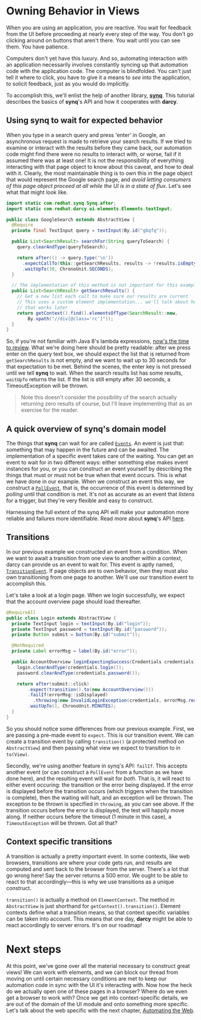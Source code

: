 # Owning Behavior in Views

When you are using an application, you are reactive. You wait for feedback from the UI before proceeding at nearly every step of the way. You don't go clicking around on buttons that aren't there. You wait until you can see them. You have patience.

Computers don't yet have this luxury. And so, automating interaction with an application necessarily involves constantly syncing up that automation code with the application code. The computer is blindfolded. You can't just tell it where to click, you have to give it a means to _see_ into the application, to solicit feedback, just as you would do implicitly.

To accomplish this, we'll enlist the help of another library, [**synq**](https://github.com/darcy-framework/synq). This tutorial describes the basics of **synq**'s API and how it cooperates with **darcy**.

## Using synq to wait for expected behavior

When you type in a search query and press 'enter' in Google, an asynchronous request is made to retrieve your search results. If we tried to examine or interact with the results before they came back, our automation code might find there were no results to interact with, or worse, fail if it assumed there was at least one! It is not the responsibility of everything interacting with that page object to know about this caveat, and how to deal with it. Clearly, the most maintainable thing is to own this in the page object that would represent the Google search page, and _avoid letting consumers of this page object proceed at all while the UI is in a state of flux_. Let's see what that might look like.

```java
import static com.redhat.synq.Synq.after;
import static com.redhat.darcy.ui.elements.Elements.textInput;

public class GoogleSearch extends AbstractView {
  @Require
  private final TextInput query = textInput(By.id("gbqfq"));

  public List<SearchResult> searchFor(String queryToSearch) {
    query.clearAndType(queryToSearch);

    return after(() -> query.type('\n'))
      .expectCallTo(this::getSearchResults, results -> !results.isEmpty())
      .waitUpTo(30, ChronoUnit.SECONDS);
  }

  // The implementation of this method is not important for this example
  public List<SearchResult> getSearchResults() {
    // Get a new list each call to make sure our results are current
    // This uses a custom element implementation... we'll talk about how
    // that works later
    return getContext().find().elementsOfType(SearchResult::new,
        By.xpath("//div[@class='rc']"));
  }
}
```

So, if you're not familiar with Java 8's lambda expressions, [now's the time to review](http://docs.oracle.com/javase/tutorial/java/javaOO/lambdaexpressions.html). What we're doing here should be pretty readable: after we press enter on the query text box, we should expect the list that is returned from `getSearchResults` is not empty, and we want to wait up to 30 seconds for that expectation to be met. Behind the scenes, the enter key is not pressed until we tell **synq** to wait. When the search results list has some results, `waitUpTo` returns the list. If the list is still empty after 30 seconds, a TimeoutException will be thrown.

> Note this doesn't consider the possibility of the search actually returning zero results of course, but I'll leave implementing that as an exercise for the reader.

## A quick overview of synq's domain model

The things that **synq** can wait for are called [`Events`](https://github.com/darcy-framework/synq/blob/master/src/main/java/com/redhat/synq/Event.java). An event is just that: something that may happen in the future and can be awaited. The implementation of a specific event takes care of the waiting. You can get an event to wait for in two different ways: either something else makes event instances for you, or you can construct an event yourself by describing the things that must or must not be true when that event occurs. This is what we have done in our example. When we construct an event this way, we construct a [`PollEvent`](https://github.com/darcy-framework/synq/blob/master/src/main/java/com/redhat/synq/PollEvent.java), that is, the occurrence of this event is determined by _polling_ until that condition is met. It's not as accurate as an event that _listens_ for a trigger, but they're very flexible and easy to construct.

Harnessing the full extent of the synq API will make your automation more reliable and failures more identifiable. Read more about **synq**'s API [here](https://github.com/darcy-framework/synq).

## Transitions

In our previous example we constructed an event from a condition. When we want to await a transition from one view to another within a context, darcy can provide us an event to wait for. This event is aptly named, [`TransitionEvent`](https://github.com/darcy-framework/darcy/blob/master/src/main/java/com/redhat/darcy/ui/TransitionEvent.java). If page objects are to own behavior, then they must also own transitioning from one page to another. We'll use our transition event to accomplish this.

Let's take a look at a login page. When we login successfully, we expect that the account overview page should load thereafter.

```java
@RequireAll
public class Login extends AbstractView {
  private TextInput login = textInput(By.id("login"));
  private TextInput password = textInput(By.id("password"));
  private Button submit = button(By.id("submit"));

  @NotRequired
  private Label errorMsg = label(By.id("error"));

  public AccountOverview loginExpectingSuccess(Credentials credentials) {
    login.clearAndType(credentials.login());
    password.clearAndType(credentials.password());

    return after(submit::click)
        .expect(transition().to(new AccountOverview()))
        .failIf(errorMsg::isDisplayed)
          .throwing(new InvalidLoginException(credentials, errorMsg.readText()))
        .waitUpTo(1, ChronoUnit.MINUTES);
  }
}
```

So you should notice some differences from our previous example. First, we are passing a pre-made event to `expect`. This is our transition event. We can create a transition event by calling `transition()` (a protected method on `AbstractView`) and then passing what view we expect to transition to in `to(View)`.

Secondly, we're using another feature in synq's API: `failIf`. This accepts another event (or can construct a `PollEvent` from a function as we have done here), and the resulting event will wait for _both_. That is, it will react to either event occuring: the transition _or_ the error being displayed. If the error is displayed before the transition occurs (which triggers when the transition is complete), then the waiting will halt, and an exception will be thrown. The exception to be thrown is specified in `throwing`, as you can see above. If the transition occurs before the error is displayed, the test will happily move along. If neither occurs before the timeout (1 minute in this case), a `TimeoutException` will be thrown. Got all that?

## Context specific transitions

A transition is actually a pretty important event. In some contexts, like web browsers, transitions are where your code gets run, and results are computed and sent back to the browser from the server. There's a lot that go wrong here! Say the server returns a 500 error. We ought to be able to react to that accordingly&mdash;this is why we use transitions as a unique construct.

`transition()` is actually a method on `ElementContext`. The method in `AbstractView` is just shorthand for `getContext().transition()`. Element contexts define what a transition means, so that context specific variables can be taken into account. This means that one day, **darcy** might be able to react accordingly to server errors. It's on our roadmap!

# Next steps

At this point, we've gone over all the material necessary to construct great views! We can work with elements, and we can block our thread from moving on until certain necessary conditions are met to keep our automation code in sync with the UI it's interacting with. Now how the heck do we actually open one of these pages in a browser? Where do we even get a browser to work with? Once we get into context-specific details, we are out of the domain of the UI module and onto something more specific. Let's talk about the web specific with the next chapter, [Automating the Web](../automating_the_web/README.md).
